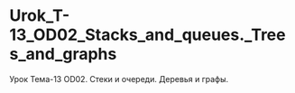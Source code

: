 # Urok_T-13_OD02_Stacks_and_queues._Trees_and_graphs
 Урок Тема-13 OD02. Стеки и очереди. Деревья и графы.
